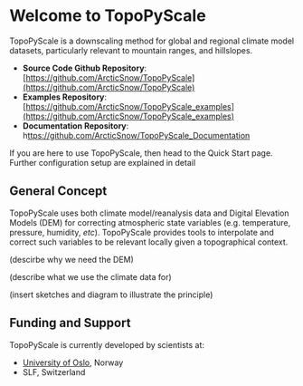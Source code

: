 # Welcome to TopoPyScale

TopoPyScale is a downscaling method for global and regional climate model datasets, particularly relevant to mountain ranges, and hillslopes. 

- **Source Code Github Repository**: [https://github.com/ArcticSnow/TopoPyScale](https://github.com/ArcticSnow/TopoPyScale)
- **Examples Repository**: [https://github.com/ArcticSnow/TopoPyScale_examples](https://github.com/ArcticSnow/TopoPyScale_examples)
- **Documentation Repository**: h[ttps://github.com/ArcticSnow/TopoPyScale_Documentation](ttps://github.com/ArcticSnow/TopoPyScale_Documentation)

If you are here to use TopoPyScale, then head to the Quick Start page. Further configuration setup are explained in detail

## General Concept

TopoPyScale uses both climate model/reanalysis data and Digital Elevation Models (DEM) for correcting atmospheric state variables (e.g. temperature, pressure, humidity, *etc*). TopoPyScale provides tools to interpolate and correct such variables to be relevant locally given a topographical context. 

(descirbe why we need the DEM)

(describe what we use the climate data for)

(insert sketches and diagram to illustrate the principle)

## Funding and Support

TopoPyScale is currently developed by scientists at:

- [University of Oslo](https://www.mn.uio.no/geo/english/), Norway
- SLF, Switzerland